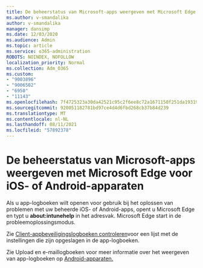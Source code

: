 ```yaml
---
title: De beheerstatus van Microsoft-apps weergeven met Microsoft Edge voor iOS- of Android-apparaten
ms.author: v-smandalika
author: v-smandalika
manager: dansimp
ms.date: 12/03/2020
ms.audience: Admin
ms.topic: article
ms.service: o365-administration
ROBOTS: NOINDEX, NOFOLLOW
localization_priority: Normal
ms.collection: Adm_O365
ms.custom:
- "9003896"
- "9006502"
- "6950"
- "11143"
ms.openlocfilehash: 7f4725323a30da42521c95c2f6ee8c72a1671150f251da193199d140f17beb66
ms.sourcegitcommit: 920051182781bd97ce4d4d6fbd268cb37b84d239
ms.translationtype: MT
ms.contentlocale: nl-NL
ms.lasthandoff: 08/11/2021
ms.locfileid: "57892378"
---
```

# <a name="view-the-management-status-of-microsoft-apps-by-using-microsoft-edge-for-ios-or-android-devices"></a>De beheerstatus van Microsoft-apps weergeven met Microsoft Edge voor iOS- of Android-apparaten

Als u app-logboeken wilt openen voor gebruik bij het oplossen van problemen met uw beheerde iOS- of Android-apps, opent u Microsoft Edge en typt u **about:intunehelp** in het adresvak. Microsoft Edge start in de probleemoplossingsmodus.

Zie [Client-appbeveiligingslogboeken controleren](https://docs.microsoft.com/mem/intune/apps/app-protection-policy-settings-log)voor een lijst met de instellingen die zijn opgeslagen in de app-logboeken.

Zie Upload en e-maillogboeken voor meer informatie over het weergeven van app-logboeken op [Android-apparaten.](https://docs.microsoft.com/mem/intune/user-help/send-logs-to-your-it-admin-by-email-android)